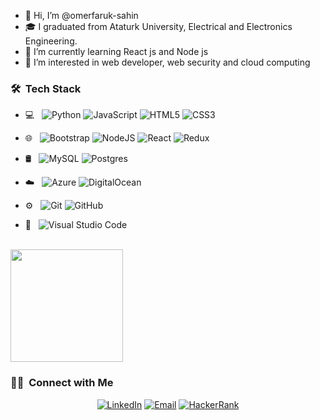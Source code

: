 - 👋 Hi, I’m @omerfaruk-sahin
- 🎓 I graduated from Ataturk University, Electrical and Electronics Engineering.
- 🌱 I’m currently learning React js and Node js
- 👀 I’m interested in web developer, web security and cloud computing

<h3> 🛠 &nbsp;Tech Stack</h3>

- 💻 &nbsp;
  ![Python](https://img.shields.io/badge/-Python-333333?style=flat&logo=pyhon)
  ![JavaScript](https://img.shields.io/badge/-JavaScript-333333?style=flat&logo=javascript)
  ![HTML5](https://img.shields.io/badge/-Html-333333?style=flat&logo=html5)
  ![CSS3](https://img.shields.io/badge/-Css-333333?style=flat&logo=css3)

- 🌐 &nbsp;
  ![Bootstrap](https://img.shields.io/badge/-Bootstrap-333333?style=flat&logo=bootstrap)
  ![NodeJS](https://img.shields.io/badge/-Nodejs-333333?style=flat&logo=node.js)
  ![React](https://img.shields.io/badge/-Reactjs-333333?style=flat&logo=react)
  ![Redux](https://img.shields.io/badge/-Redux-333333?style=flat&logo=redux)
- 🛢 &nbsp;
  ![MySQL](https://img.shields.io/badge/-MySQL-333333?style=flat&logo=mysql)
  ![Postgres](https://img.shields.io/badge/-Postgres-333333?style=flat&logo=postgres)
 - ☁️ &nbsp;
  ![Azure](https://img.shields.io/badge/-Azure-333333?style=flat&logo=azure)
  ![DigitalOcean](https://img.shields.io/badge/-DigitalOcean-333333?style=flat&logo=digitalOcean)
- ⚙️ &nbsp;
  ![Git](https://img.shields.io/badge/-Git-333333?style=flat&logo=git)
  ![GitHub](https://img.shields.io/badge/-GitHub-333333?style=flat&logo=github)

- 🔧 &nbsp;
 ![Visual Studio Code](https://img.shields.io/badge/-Visual%20Studio%20Code-333333?style=flat&logo=visual-studio-code)

<br/>
<a href="https://github.com/omerfaruk-sahin">
 
  <img height="180em" src="https://github-readme-stats.vercel.app/api/top-langs/?username=omerfaruk-sahin&theme=buefy&layout=compact" />

</a>

<br/>

<h3> 🤝🏻 &nbsp;Connect with Me </h3>

<p align="center">
<a href="https://www.linkedin.com/in/%C3%B6merfaruk%C5%9Fahin/"><img alt="LinkedIn" src="https://img.shields.io/badge/LinkedIn-Ömer%20Faruk%20Şahin-blue?style=flat-square&logo=linkedin"></a>
<a href="mailto:omer.fs@hotmail.com"><img alt="Email" src="https://img.shields.io/badge/Email-omer.fs@hotmail.com-blue?style=flat-square&logo=hotmail"></a>
  <a href="https://www.hackerrank.com/omer_fs"><img alt="HackerRank" src="https://img.shields.io/badge/HackerRank-Ömer%20Faruk%20Şahin-blue?style=flat-square&logo=HackerRank"></a>
</p>
